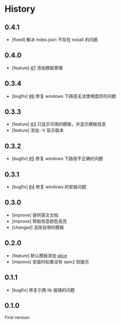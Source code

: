 # History

## 0.4.1

- [fixed] 解决 index.json 不存在 install 的问题

## 0.4.0

- [feature] [#7](https://github.com/spmjs/spm-init/issues/7) 添加模板管理

## 0.3.4

- [bugfix] [#6](https://github.com/spmjs/spm-init/issues/6) 修复 windows 下路径无法使用盘符的问题

## 0.3.3

- [feature] [#3](https://github.com/spmjs/spm-init/issues/3) 只显示可用的模板，并显示模板信息
- [feature] 添加 -V 显示版本

## 0.3.2

- [bugfix] [#5](https://github.com/spmjs/spm-init/issues/5) 修复 windows 下路径不正确的问题

## 0.3.1

- [bugfix] [#4](https://github.com/spmjs/spm-init/issues/4) 修复 windows 的安装问题

## 0.3.0

- [improve] 提供英文文档
- [improve] 帮助信息颜色高亮
- [changed] 去除自带的模板

## 0.2.0

- [feature] 默认模板添加 [alice](https://github.com/aralejs/template-alice/tree/spm2) 
- [improve] 安装时如果没有 spm2 则提示

## 0.1.1

- [bugfix] 修复引用 lib 报错的问题 
 
## 0.1.0

First version